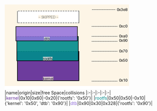 ![memory map diagram](tests.test_docs_collisions_cropped.png)
|name|origin|size|free Space|collisions
|:-|:-|:-|:-|:-|
|<span style='color:rebeccapurple'>kernel</span>|0x10|0x60|-0x20|{'rootfs': '0x50'}|
|<span style='color:darkcyan'>rootfs</span>|0x50|0x50|-0x10|{'kernel': '0x50', 'dtb': '0x90'}|
|<span style='color:mediumpurple'>dtb</span>|0x90|0x30|0x328|{'rootfs': '0x90'}|
